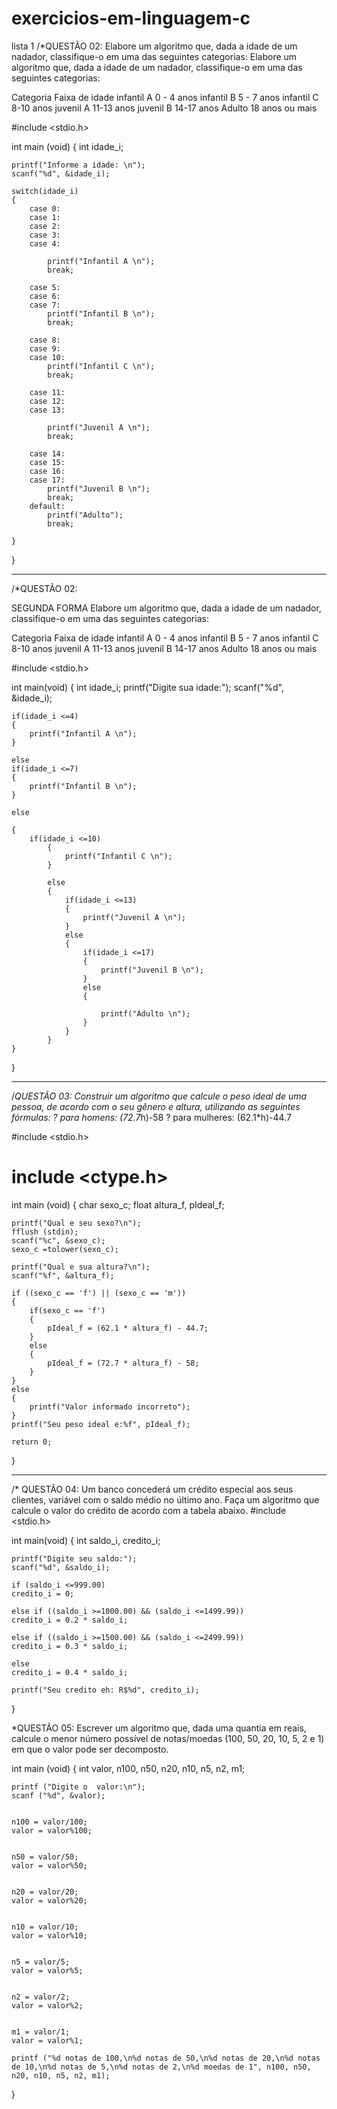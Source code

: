 # exercicios-em-linguagem-c
lista 1
/*QUESTÃO 02:
Elabore um algoritmo que, dada a idade de um
nadador, classifique-o em uma das seguintes
categorias:
Elabore um algoritmo que, dada a idade de um
nadador, classifique-o em uma das seguintes
categorias:

Categoria Faixa de idade
infantil A 0 - 4 anos
infantil B 5 - 7 anos
infantil C 8-10 anos
juvenil A 11-13 anos
juvenil B 14-17 anos
Adulto 18 anos ou mais

#include <stdio.h>

int main (void)
{
	int idade_i;
	
	printf("Informe a idade: \n");
	scanf("%d", &idade_i);
	
	switch(idade_i)
	{
		case 0:
		case 1:
		case 2:
		case 3:
		case 4:
			
			printf("Infantil A \n");
			break;
			
		case 5:
		case 6:
		case 7:
			printf("Infantil B \n");
			break;
			
		case 8:
		case 9:
		case 10:
			printf("Infantil C \n");
			break;
			
		case 11:
		case 12:
		case 13:
		
			printf("Juvenil A \n");
			break;
		
		case 14:
		case 15:
		case 16:
		case 17:
			printf("Juvenil B \n");
			break;
		default:
			printf("Adulto");
			break;
			
	}
}

-----------------------------------------------------------------------------------------------------------------
/*QUESTÃO 02:


SEGUNDA FORMA
Elabore um algoritmo que, dada a idade de um
nadador, classifique-o em uma das seguintes
categorias:

Categoria Faixa de idade
infantil A 0 - 4 anos
infantil B 5 - 7 anos
infantil C 8-10 anos
juvenil A 11-13 anos
juvenil B 14-17 anos
Adulto 18 anos ou mais

#include <stdio.h>

int main(void)
{
	int idade_i;
	printf("Digite sua idade:");
	scanf("%d", &idade_i);
	
	if(idade_i <=4)
	{
		printf("Infantil A \n");
	}
	
	else
	if(idade_i <=7)
	{
		printf("Infantil B \n");
	}
	
	else
	
	{
		if(idade_i <=10)
			{
				printf("Infantil C \n");
			}
			
			else
			{
				if(idade_i <=13)
				{
					printf("Juvenil A \n");
				}
				else
				{
					if(idade_i <=17)
					{
						printf("Juvenil B \n");	
					}
					else
					{
				
						printf("Adulto \n");
					}
				}
			}
	}
	
	
	
}

-------------------------------------------------------------------------------------------------------------------

/*QUESTÃO 03:
Construir um algoritmo que calcule o peso ideal
de uma pessoa, de acordo com o seu gênero e
altura, utilizando as seguintes fórmulas:
? para homens: (72.7*h)-58
? para mulheres: (62.1*h)-44.7

#include <stdio.h>
# include <ctype.h>
int main (void)
{
	char sexo_c;
	float altura_f, pIdeal_f;
	
	printf("Qual e seu sexo?\n");
	fflush (stdin);	
	scanf("%c", &sexo_c);
	sexo_c =tolower(sexo_c);
	
	printf("Qual e sua altura?\n");
	scanf("%f", &altura_f);
	
	if ((sexo_c == 'f') || (sexo_c == 'm'))
	{
		if(sexo_c == 'f')
		{
			pIdeal_f = (62.1 * altura_f) - 44.7;
		}
		else
		{
			pIdeal_f = (72.7 * altura_f) - 58;
		}
	}
	else
	{
		printf("Valor informado incorreto");
	}
	printf("Seu peso ideal e:%f", pIdeal_f);
	
	return 0;
}


--------------------------------------------------------------------------------------------------------------------------

/* QUESTÃO 04:
Um banco concederá um crédito especial aos
seus clientes, variável com o saldo médio no
último ano. Faça um algoritmo que calcule o
valor do crédito de acordo com a tabela abaixo.
#include <stdio.h>

int main(void)
{
	int saldo_i, credito_i;
	
	printf("Digite seu saldo:");
	scanf("%d", &saldo_i);
	
	if (saldo_i <=999.00)
	credito_i = 0;
	
	else if ((saldo_i >=1000.00) && (saldo_i <=1499.99))
	credito_i = 0.2 * saldo_i;
	
	else if ((saldo_i >=1500.00) && (saldo_i <=2499.99))
	credito_i = 0.3 * saldo_i;
	
	else
	credito_i = 0.4 * saldo_i;
	
	printf("Seu credito eh: R$%d", credito_i);
}


*QUESTÃO 05:
Escrever um algoritmo que, dada uma quantia
em reais, calcule o menor número possível de
notas/moedas (100, 50, 20, 10, 5, 2 e 1) em que
o valor pode ser decomposto.  

int main (void)
{
	int valor, n100, n50, n20, n10, n5, n2, m1;
	
	printf ("Digite o  valor:\n");
	scanf ("%d", &valor);
	
	
	n100 = valor/100;
	valor = valor%100;
	
	
	n50 = valor/50;
	valor = valor%50;
	

	n20 = valor/20;
	valor = valor%20;
	
 
	n10 = valor/10;
	valor = valor%10;
	
	
	n5 = valor/5;
	valor = valor%5;
	
	
	n2 = valor/2;
	valor = valor%2;
	

	m1 = valor/1;
	valor = valor%1;
	
	printf ("%d notas de 100,\n%d notas de 50,\n%d notas de 20,\n%d notas de 10,\n%d notas de 5,\n%d notas de 2,\n%d moedas de 1", n100, n50, n20, n10, n5, n2, m1);
	
	
}
